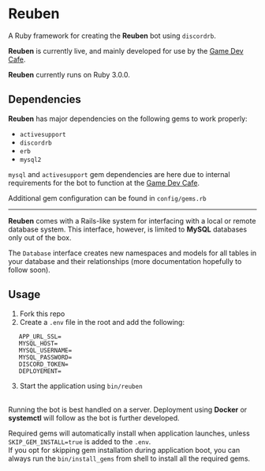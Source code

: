# Reuben

A Ruby framework for creating the **Reuben** bot using `discordrb`.

**Reuben** is currently live, and mainly developed for use by the [Game Dev Cafe](https://luka-sj.com/discord).

**Reuben** currently runs on Ruby 3.0.0.

## Dependencies

**Reuben** has major dependencies on the following gems to work properly:
- `activesupport`
- `discordrb`
- `erb`
- `mysql2`

`mysql` and `activesupport` gem dependencies are here due to internal requirements for the bot to function at the [Game Dev Cafe](https://luka-sj.com/discord).

Additional gem configuration can be found in `config/gems.rb`

---
**Reuben** comes with a Rails-like system for interfacing with a local or remote database system. This interface, however, is limited to **MySQL** databases only out of the box.

The `Database` interface creates new namespaces and models for all tables in your database and their relationships (more documentation hopefully to follow soon).

## Usage
1. Fork this repo
2. Create a `.env` file in the root and add the following:

```APP_URL=
   APP_URL_SSL=
   MYSQL_HOST=
   MYSQL_USERNAME=
   MYSQL_PASSWORD=
   DISCORD_TOKEN=
   DEPLOYEMENT=
```
3. Start the application using `bin/reuben`

\
Running the bot is best handled on a server. Deployment using **Docker** or **systemctl** will follow as the bot is further developed.

Required gems will automatically install when application launches, unless `SKIP_GEM_INSTALL=true` is added to the `.env`.\
If you opt for skipping gem installation during application boot, you can always run the `bin/install_gems` from shell to install all the required gems.
